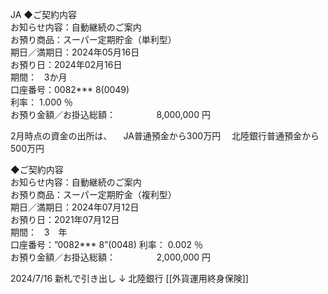 JA
◆ご契約内容  
お知らせ内容：自動継続のご案内  
お預り商品：スーパー定期貯金（単利型）  
期日／満期日：2024年05月16日  
お預り日：2024年02月16日  
期間：   3か月  
口座番号：0082*** 8(0049)  
利率： 1.000 ％  
お預り金額／お掛込総額：　　　      8,000,000 円

2月時点の資金の出所は、
　JA普通預金から300万円
　北陸銀行普通預金から500万円

◆ご契約内容  
お知らせ内容：自動継続のご案内  
お預り商品：スーパー定期貯金（複利型）  
期日／満期日：2024年07月12日  
お預り日：2021年07月12日  
期間：   3　年  
口座番号：”0082*** 8”(0048) 
利率： 0.002 ％  
お預り金額／お掛込総額：　　　      2,000,000 円

2024/7/16 新札で引き出し
↓
北陸銀行
[[外貨運用終身保険]]